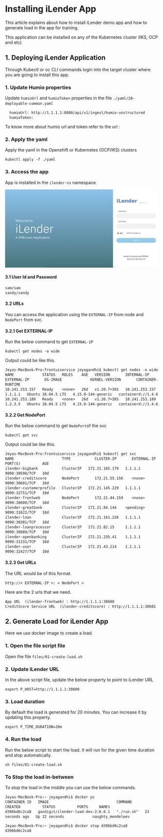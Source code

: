 # Installing iLender App

This article explains about how to install iLender demo app and how to generate load in the app for training.

This application can be installed on any of the Kubernetes cluster (IKS, OCP and etc)

## 1. Deploying iLender Application

Through Kubectl or oc CLI commands login into the target cluster where you are going to install this app.

### 1. Update Humio properties

Update `humioUrl` and `humioToken` properties in the file `./yaml/20-deployable-common.yaml`

```
  humioUrl: http://1.1.1.1:8080/api/v1/ingest/humio-unstructured
  humioToken: 
```

To know more about humio url and token refer to the url : 

### 2. Apply the yaml

Apply the yaml in the Openshift or Kubernetes (OCP/IKS) clusters

```
kubectl apply -f ./yaml
```

### 3. Access the app

App is installed in the `ilender-ns` namespace.

![ilender](./images/iLender-Login.png)


#### 3.1 User Id and Password

```
sam/sam
sandy/sandy
```

#### 3.2 URLs

You can access the application using the `EXTERNAL-IP` from node and `NodePort` from svc.

#### 3.2.1 Get EXTERNAL-IP

Run the below command to get `EXTERNAL-IP`

```
kubectl get nodes -o wide
```

Output could be like this.

```
Jeyas-MacBook-Pro:frontuiservice jeyagandhi$ kubectl get nodes -o wide
NAME             STATUS   ROLES    AGE   VERSION       INTERNAL-IP      EXTERNAL-IP       OS-IMAGE             KERNEL-VERSION       CONTAINER-RUNTIME
10.241.253.157   Ready    <none>   26d   v1.20.7+IKS   10.241.253.157   1.1.1.1   Ubuntu 18.04.5 LTS   4.15.0-144-generic   containerd://1.4.6
10.241.253.189   Ready    <none>   26d   v1.20.7+IKS   10.241.253.189   1.2.3.5   Ubuntu 18.04.5 LTS   4.15.0-144-generic   containerd://1.4.6
```

#### 3.2.2 Get NodePort

Run the below command to get `NodePort`of the svc

```
kubectl get svc
```

Output could be like this.

```
Jeyas-MacBook-Pro:frontuiservice jeyagandhi$ kubectl get svc
NAME                      TYPE           CLUSTER-IP       EXTERNAL-IP     PORT(S)          AGE
ilender-bigbank           ClusterIP   172.21.165.179   1.1.1.1       9090:30598/TCP   10d
ilender-creditscore       NodePort       172.21.55.156    <none>          9090:30601/TCP   10d
ilender-customerprofile   ClusterIP   172.21.145.229   1.1.1.1   9090:32751/TCP   10d
ilender-frontweb          NodePort       172.21.44.159    <none>          9090:30600/TCP   10d
ilender-greatbank         ClusterIP   172.21.84.144    <pending>       9090:31622/TCP   10d
ilender-loan              ClusterIP   172.21.161.226   1.1.1.1   9090:30301/TCP   10d
ilender-loanprocessor     ClusterIP   172.21.82.15     1.1.1.1   9090:30880/TCP   10d
ilender-openbanking       ClusterIP   172.21.235.41    1.1.1.1   9090:31331/TCP   10d
ilender-user              ClusterIP   172.21.43.214    1.1.1.1       9090:32427/TCP   10d
```

#### 3.2.3 Get URLs

The URL would be of this format.

```
http://< EXTERNAL-IP >: < NodePort >
```

Here are the 2 urls that we need.

```
App URL  (ilender-frontweb) : http://1.1.1.1:30600
CreditScore Service URL  (ilender-creditscore) : http://1.1.1.1:30601
```


## 2. Generate Load for iLender App

Here we use docker image to create a load. 

### 1. Open the file script file

Open the file `files/01-create-load.sh`

### 2. Update iLender URL

In the above script file, update the below property to point to iLender URL

```
export P_HOST=http://1.1.1.1:30600
```

### 3. Load duration

By default the load is generated for 20 minutes. You can increase it by updating this property. 

```
export P_TIME_DURATION=20m
```

### 4.  Run the load

Run the below script to start the load. It will run for the given time duration and stop automatically.

```
sh files/01-create-load.sh
```

### To Stop the load in-between

To stop the load in the middle you can use the below commands.

```
Jeyas-MacBook-Pro:~ jeyagandhi$ docker ps
CONTAINER ID   IMAGE                               COMMAND      CREATED          STATUS          PORTS     NAMES
d396bd6c2ca8   gandigit/ilender-load-dev-2:0.0.1   "./run.sh"   23 seconds ago   Up 22 seconds             naughty_mendeleev
```

```
Jeyas-MacBook-Pro:~ jeyagandhi$ docker stop d396bd6c2ca8
d396bd6c2ca8
```




